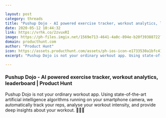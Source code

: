 ```yaml
---

layout: post
category: threads
title: "Pushup Dojo - AI powered exercise tracker, workout analytics, leaderboard"
date: 2020-05-12 10:44:32
link: https://vrhk.co/2zvuxRI
image: https://ph-files.imgix.net/1569e713-4641-4a0c-894e-b20f39388722?auto=format&fit=crop&h=512&w=1024
domain: producthunt.com
author: "Product Hunt"
icon: https://assets.producthunt.com/assets/ph-ios-icon-e1733530a1bfc41080db8161823f1ef262cdbbc933800c0a2a706f70eb9c277a.png
excerpt: "Pushup Dojo is not your ordinary workout app. Using state-of-the-art artificial intelligence algorithms running on your smartphone camera, we automatically track your reps, analyse your workout intensity, and provide deep insights about your workout. :muscle::muscle::muscle:"

---
```


### Pushup Dojo - AI powered exercise tracker, workout analytics, leaderboard | Product Hunt

Pushup Dojo is not your ordinary workout app. Using state-of-the-art artificial intelligence algorithms running on your smartphone camera, we automatically track your reps, analyse your workout intensity, and provide deep insights about your workout. :muscle::muscle::muscle:
